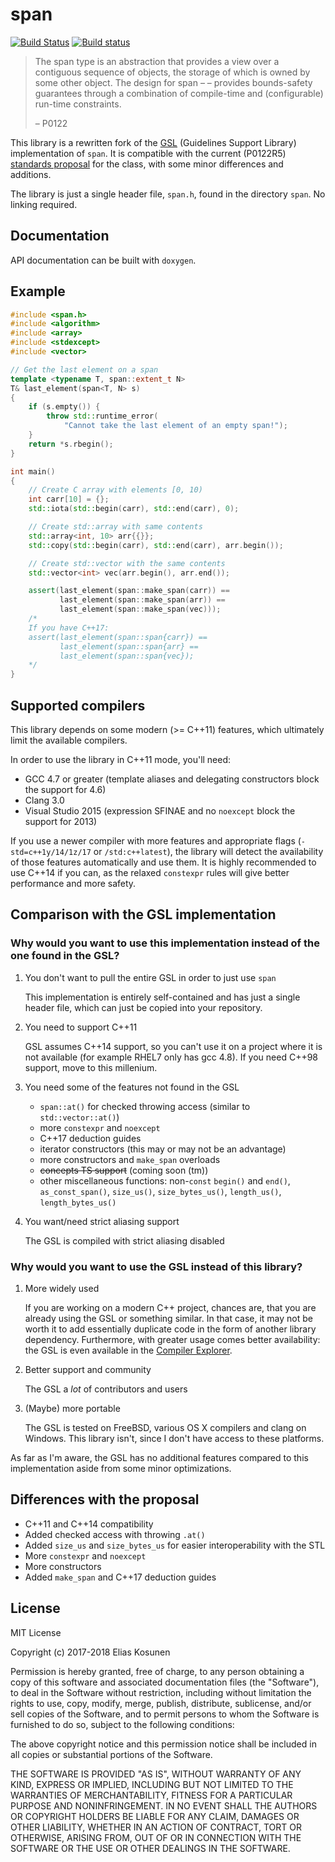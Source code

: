 # span

[![Build Status](https://travis-ci.org/eliaskosunen/span.svg?branch=master)](https://travis-ci.org/eliaskosunen/span)
[![Build status](https://ci.appveyor.com/api/projects/status/426r5pqh3n5e8r9t/branch/master?svg=true)](https://ci.appveyor.com/project/varuna-lang/span/branch/master)

> The span type is an abstraction that provides a view over a contiguous sequence of objects, the storage of which is owned by some other object. The design for span – – provides bounds-safety guarantees through a combination of compile-time and (configurable) run-time constraints.
>
> – P0122

This library is a rewritten fork of the [GSL](https://github.com/Microsoft/GSL) (Guidelines Support Library) implementation of `span`.
It is compatible with the current (P0122R5) [standards proposal](http://wg21.link/P0122) for the class, with some minor differences and additions.

The library is just a single header file, `span.h`, found in the directory `span`. No linking required.

## Documentation

API documentation can be built with `doxygen`.

## Example

```cpp
#include <span.h>
#include <algorithm>
#include <array>
#include <stdexcept>
#include <vector>

// Get the last element on a span
template <typename T, span::extent_t N>
T& last_element(span<T, N> s)
{
    if (s.empty()) {
        throw std::runtime_error(
            "Cannot take the last element of an empty span!");
    }
    return *s.rbegin();
}

int main()
{
    // Create C array with elements [0, 10)
    int carr[10] = {};
    std::iota(std::begin(carr), std::end(carr), 0);

    // Create std::array with same contents
    std::array<int, 10> arr{{}};
    std::copy(std::begin(carr), std::end(carr), arr.begin());

    // Create std::vector with the same contents
    std::vector<int> vec(arr.begin(), arr.end());

    assert(last_element(span::make_span(carr)) ==
           last_element(span::make_span(arr)) ==
           last_element(span::make_span(vec)));
    /*
    If you have C++17:
    assert(last_element(span::span{carr}) ==
           last_element(span::span{arr} ==
           last_element(span::span{vec});
    */
}
```

## Supported compilers

This library depends on some modern (>= C++11) features, which ultimately limit the available compilers.

In order to use the library in C++11 mode, you'll need:

 * GCC 4.7 or greater (template aliases and delegating constructors block the support for 4.6)
 * Clang 3.0
 * Visual Studio 2015 (expression SFINAE and no `noexcept` block the support for 2013)

If you use a newer compiler with more features and appropriate flags (`-std=c++1y/14/1z/17` or `/std:c++latest`),
the library will detect the availability of those features automatically and use them.
It is highly recommended to use C++14 if you can, as the relaxed `constexpr` rules will give better performance and more safety.

## Comparison with the GSL implementation

### Why would you want to use this implementation instead of the one found in the GSL?

1. You don't want to pull the entire GSL in order to just use `span`

   This implementation is entirely self-contained and has just a single header file, which can just be copied into your repository.

2. You need to support C++11

   GSL assumes C++14 support, so you can't use it on a project where it is not available (for example RHEL7 only has gcc 4.8).
   If you need C++98 support, move to this millenium.

3. You need some of the features not found in the GSL

   * `span::at()` for checked throwing access (similar to `std::vector::at()`)
   * more `constexpr` and `noexcept`
   * C++17 deduction guides
   * iterator constructors (this may or may not be an advantage)
   * more constructors and `make_span` overloads
   * ~~concepts TS support~~ (coming soon (tm))
   * other miscellaneous functions: non-`const` `begin()` and `end()`,
   `as_const_span()`, `size_us()`, `size_bytes_us()`, `length_us()`, `length_bytes_us()`

4. You want/need strict aliasing support

   The GSL is compiled with strict aliasing disabled

### Why would you want to use the GSL instead of this library?

1. More widely used

   If you are working on a modern C++ project, chances are, that you are already using the GSL or something similar.
   In that case, it may not be worth it to add essentially duplicate code in the form of another library dependency.
   Furthermore, with greater usage comes better availability: the GSL is even available in the [Compiler Explorer](https://godbolt.org).

2. Better support and community
 
   The GSL a *lot* of contributors and users

3. (Maybe) more portable

   The GSL is tested on FreeBSD, various OS X compilers and clang on Windows.
   This library isn't, since I don't have access to these platforms.

As far as I'm aware, the GSL has no additional features compared to this implementation aside from some minor optimizations.

## Differences with the proposal

* C++11 and C++14 compatibility
* Added checked access with throwing `.at()`
* Added `size_us` and `size_bytes_us` for easier interoperability with the STL
* More `constexpr` and `noexcept`
* More constructors
* Added `make_span` and C++17 deduction guides

## License

MIT License

Copyright (c) 2017-2018 Elias Kosunen

Permission is hereby granted, free of charge, to any person obtaining a copy
of this software and associated documentation files (the "Software"), to deal
in the Software without restriction, including without limitation the rights
to use, copy, modify, merge, publish, distribute, sublicense, and/or sell
copies of the Software, and to permit persons to whom the Software is
furnished to do so, subject to the following conditions:

The above copyright notice and this permission notice shall be included in all
copies or substantial portions of the Software.

THE SOFTWARE IS PROVIDED "AS IS", WITHOUT WARRANTY OF ANY KIND, EXPRESS OR
IMPLIED, INCLUDING BUT NOT LIMITED TO THE WARRANTIES OF MERCHANTABILITY,
FITNESS FOR A PARTICULAR PURPOSE AND NONINFRINGEMENT. IN NO EVENT SHALL THE
AUTHORS OR COPYRIGHT HOLDERS BE LIABLE FOR ANY CLAIM, DAMAGES OR OTHER
LIABILITY, WHETHER IN AN ACTION OF CONTRACT, TORT OR OTHERWISE, ARISING FROM,
OUT OF OR IN CONNECTION WITH THE SOFTWARE OR THE USE OR OTHER DEALINGS IN THE
SOFTWARE.

